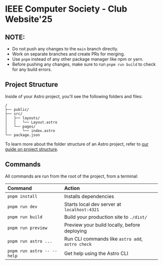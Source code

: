 # IEEE Computer Society - Club Website'25

## NOTE:
- Do not push any changes to the `main` branch directly.
- Work on separate branches and create PRs for merging.
- Use `pnpm` instead of any other package manager like npm or yarn.
- Before pushing any changes, make sure to run `pnpm run build` to check for any build errors.

## Project Structure

Inside of your Astro project, you'll see the following folders and files:

```text
/
├── public/
├── src/
│   ├── layouts/
│   │   └── Layout.astro
│   └── pages/
│       └── index.astro
└── package.json
```

To learn more about the folder structure of an Astro project, refer to [our guide on project structure](https://docs.astro.build/en/basics/project-structure/).

## Commands

All commands are run from the root of the project, from a terminal:

| Command                   | Action                                           |
| :------------------------ | :----------------------------------------------- |
| `pnpm install`             | Installs dependencies                            |
| `pnpm run dev`             | Starts local dev server at `localhost:4321`      |
| `pnpm run build`           | Build your production site to `./dist/`          |
| `pnpm run preview`         | Preview your build locally, before deploying     |
| `pnpm run astro ...`       | Run CLI commands like `astro add`, `astro check` |
| `pnpm run astro -- --help` | Get help using the Astro CLI                     |
